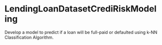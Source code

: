 # LendingLoanDatasetCrediRiskModeling
Develop a model to predict if a loan will be full-paid or defaulted using k-NN Classification Algorithm.
